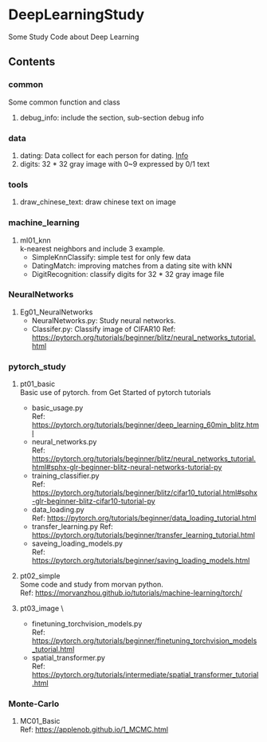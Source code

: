 # DeepLearningStudy
Some Study Code about Deep Learning

## Contents
### common
Some common function and class
1. debug_info: include the section, sub-section debug info

### data
1. dating: Data collect for each person for dating. [Info](./data/dating/info.md)
1. digits: 32 * 32 gray image with 0~9 expressed by 0/1 text

### tools
1. draw_chinese_text: draw chinese text on image


### machine_learning
1. ml01_knn \
    k-nearest neighbors and include 3 example.
    - SimpleKnnClassify: simple test for only few data
    - DatingMatch: improving matches from a dating site with kNN
    - DigitRecognition: classify digits for 32 * 32 gray image file


### NeuralNetworks
1. Eg01_NeuralNetworks
    - NeuralNetworks.py: Study neural networks.
    - Classifer.py: Classify image of CIFAR10
    Ref: https://pytorch.org/tutorials/beginner/blitz/neural_networks_tutorial.html


### pytorch_study
1. pt01_basic   \
    Basic use of pytorch. from Get Started of pytorch tutorials
    - basic_usage.py    \
        Ref: https://pytorch.org/tutorials/beginner/deep_learning_60min_blitz.html
    - neural_networks.py \
        Ref: https://pytorch.org/tutorials/beginner/blitz/neural_networks_tutorial.html#sphx-glr-beginner-blitz-neural-networks-tutorial-py
    - training_classifier.py \
        Ref: https://pytorch.org/tutorials/beginner/blitz/cifar10_tutorial.html#sphx-glr-beginner-blitz-cifar10-tutorial-py
    - data_loading.py   \
        Ref: https://pytorch.org/tutorials/beginner/data_loading_tutorial.html
    - transfer_learning.py
        Ref: https://pytorch.org/tutorials/beginner/transfer_learning_tutorial.html
    - saveing_loading_models.py \
        Ref: https://pytorch.org/tutorials/beginner/saving_loading_models.html
    
1. pt02_simple  \
    Some code and study from morvan python. \
    Ref: https://morvanzhou.github.io/tutorials/machine-learning/torch/
    
1. pt03_image   \
    - finetuning_torchvision_models.py  \
        Ref: https://pytorch.org/tutorials/beginner/finetuning_torchvision_models_tutorial.html
    - spatial_transformer.py    \
        Ref: https://pytorch.org/tutorials/intermediate/spatial_transformer_tutorial.html

### Monte-Carlo
1. MC01_Basic   \
    Ref: https://applenob.github.io/1_MCMC.html

